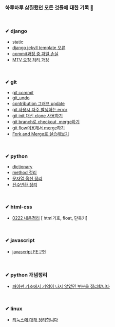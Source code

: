 ### 하루하루 삽질했던 모든 것들에 대한 기록 🙌 
<br>

### ✔ django
- [static](https://github.com/heejung-gjt/TIL/blob/master/static.md)     
- [django jekyll template 오류](https://github.com/heejung-gjt/TIL/blob/master/django/jekyll%20template%20%EC%BD%94%EB%93%9C%EC%98%A4%EB%A5%98.md)      
- [commit과정 중 파일 손실](https://github.com/heejung-gjt/TIL/blob/master/django/django%20commit%20%EA%B3%BC%EC%A0%95%20%EC%A4%91%20%ED%8C%8C%EC%9D%BC%20%EC%86%90%EC%8B%A4.md)    
- [MTV 요청 처리 과정](https://github.com/heejung-gjt/TIL/blob/master/django/MTV%20%EC%9A%94%EC%B2%AD%20%EC%B2%98%EB%A6%AC%20%EA%B3%BC%EC%A0%95.md)    
<br>

### ✔ git
- [git commit](https://github.com/heejung-gjt/TIL/blob/master/git/git_commit.md)   
- [git_undo](https://github.com/heejung-gjt/TIL/blob/master/git/git_undo.md)   
- [contribution 그래프 update](https://github.com/heejung-gjt/TIL/blob/master/git/local_commit.md)   
- [git 사용시 자주 발생하는 error](https://github.com/heejung-gjt/TIL/blob/master/git/%EC%98%A4%EB%A5%98%EC%A0%95%EB%A6%AC.md)
- [git init 대신 clone 사용하기](https://github.com/heejung-gjt/TIL/blob/master/git/git_create.md)
- [git branch로 checkout, merge하기](https://github.com/heejung-gjt/TIL/blob/master/git/git_branch.md)
- [git flow이용해서 merge하기](https://github.com/heejung-gjt/TIL/blob/master/git/git_flow.md)
- [Fork and Merge로 실습해보기](https://github.com/heejung-gjt/TIL/blob/master/git/git_collaborate.md)
<br>

### ✔ python
- [dictionary](https://github.com/heejung-gjt/TIL/blob/master/python/dic.md)    
- [method 정리](https://github.com/heejung-gjt/TIL/blob/master/python/%ED%95%A8%EC%88%98%EC%A0%95%EB%A6%AC.md)      
- [문자열 옵션 정리](https://github.com/heejung-gjt/TIL/blob/master/python/%EB%AC%B8%EC%9E%90%EC%97%B4%20%EC%98%B5%EC%85%98.md)     
- [진수변환 정리](https://github.com/heejung-gjt/TIL/blob/master/python/%EC%A7%84%EC%88%98%EB%B3%80%ED%99%98.md)

<br>

### ✔ html-css   
- [0222 내용정리](https://github.com/heejung-gjt/TIL/blob/master/html_css/0222-html%EC%A0%95%EB%A6%AC.md) [ html기호, float, 단축키]

<br>

### ✔ javascript
- [javascript FE구현](https://github.com/heejung-gjt/TIL/blob/master/javascript/%5B%231%5Djavascript%20FE%20%EA%B5%AC%ED%98%84.md)   

<br>

### ✔ python 개념정리    
- [파이썬 기초에서 기억이 나지 않았던 부분을 정리합니다](https://github.com/heejung-gjt/TIL/tree/master/python%EA%B0%9C%EB%85%90%EC%A0%95%EB%A6%AC)    

<br>

### ✔ linux   
- [리눅스에 대해 정리합니다](https://github.com/heejung-gjt/TIL/tree/master/linux)    